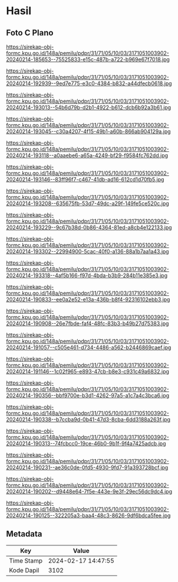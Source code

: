 # Hasil

## Foto C Plano

https://sirekap-obj-formc.kpu.go.id/148a/pemilu/pdpr/31/71/05/10/03/3171051003902-20240214-185653--75525833-e15c-487b-a722-b969e67f7018.jpg

https://sirekap-obj-formc.kpu.go.id/148a/pemilu/pdpr/31/71/05/10/03/3171051003902-20240214-192939--9ed7e775-e3c0-4384-b832-a44dfecb0618.jpg

https://sirekap-obj-formc.kpu.go.id/148a/pemilu/pdpr/31/71/05/10/03/3171051003902-20240214-193013--54b6d79b-d2b1-4922-b612-dcb6b92a3b61.jpg

https://sirekap-obj-formc.kpu.go.id/148a/pemilu/pdpr/31/71/05/10/03/3171051003902-20240214-193045--c30a4207-4f15-49b1-a60b-866ab904129a.jpg

https://sirekap-obj-formc.kpu.go.id/148a/pemilu/pdpr/31/71/05/10/03/3171051003902-20240214-193118--a0aaebe6-a65a-4249-bf29-f9584fc762dd.jpg

https://sirekap-obj-formc.kpu.go.id/148a/pemilu/pdpr/31/71/05/10/03/3171051003902-20240214-193146--83ff96f7-c467-41db-ad16-612cd1d70fb5.jpg

https://sirekap-obj-formc.kpu.go.id/148a/pemilu/pdpr/31/71/05/10/03/3171051003902-20240214-193208--635675fb-53d7-49dc-a29f-149fe5ce520c.jpg

https://sirekap-obj-formc.kpu.go.id/148a/pemilu/pdpr/31/71/05/10/03/3171051003902-20240214-193229--9c67b38d-0b86-4364-81ed-a8cb4e122133.jpg

https://sirekap-obj-formc.kpu.go.id/148a/pemilu/pdpr/31/71/05/10/03/3171051003902-20240214-193302--22994900-5cac-40f0-a136-88a1b7aa1a43.jpg

https://sirekap-obj-formc.kpu.go.id/148a/pemilu/pdpr/31/71/05/10/03/3171051003902-20240214-193318--4af5b166-f97d-4bda-b3b9-284b11e385e3.jpg

https://sirekap-obj-formc.kpu.go.id/148a/pemilu/pdpr/31/71/05/10/03/3171051003902-20240214-190833--ee0a2e52-e13a-436b-b8f4-92316102ebb3.jpg

https://sirekap-obj-formc.kpu.go.id/148a/pemilu/pdpr/31/71/05/10/03/3171051003902-20240214-190908--26e7fbde-faf4-48fc-83b3-b49b27d75383.jpg

https://sirekap-obj-formc.kpu.go.id/148a/pemilu/pdpr/31/71/05/10/03/3171051003902-20240214-191057--c505e461-d734-4486-a562-b2446869caef.jpg

https://sirekap-obj-formc.kpu.go.id/148a/pemilu/pdpr/31/71/05/10/03/3171051003902-20240214-191146--1c02f965-e893-47cb-b8e3-c931c49a6832.jpg

https://sirekap-obj-formc.kpu.go.id/148a/pemilu/pdpr/31/71/05/10/03/3171051003902-20240214-190356--bbf9700e-b3d1-4262-97a5-a1c7a4c3bca6.jpg

https://sirekap-obj-formc.kpu.go.id/148a/pemilu/pdpr/31/71/05/10/03/3171051003902-20240214-190338--b7ccba9d-0b41-47d3-8cba-6dd3188a263f.jpg

https://sirekap-obj-formc.kpu.go.id/148a/pemilu/pdpr/31/71/05/10/03/3171051003902-20240214-190313--74fcbcc0-19ce-46b0-9b1f-9f4a7425adcb.jpg

https://sirekap-obj-formc.kpu.go.id/148a/pemilu/pdpr/31/71/05/10/03/3171051003902-20240214-190231--ae36c0de-0fd5-4930-9fd7-91a393728bcf.jpg

https://sirekap-obj-formc.kpu.go.id/148a/pemilu/pdpr/31/71/05/10/03/3171051003902-20240214-190202--d9448e64-7f5e-443e-9e3f-29ec56dc9dc4.jpg

https://sirekap-obj-formc.kpu.go.id/148a/pemilu/pdpr/31/71/05/10/03/3171051003902-20240214-190125--322205a3-baa4-48c3-8626-9df6bdca5fee.jpg


## Metadata

| Key        | Value               |
| ---------- | ------------------- |
| Time Stamp | 2024-02-17 14:47:55 |
| Kode Dapil | 3102                |



